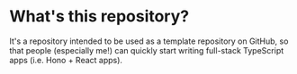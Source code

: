 # What's this repository?

It's a repository intended to be used as a template repository on GitHub, so that people (especially me!) can quickly start writing full-stack TypeScript apps (i.e. Hono + React apps).
